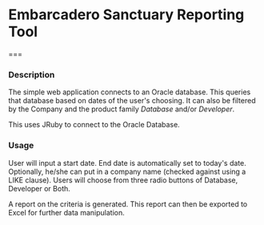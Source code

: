 # Embarcadero Sanctuary Reporting Tool
===

### Description

The simple web application connects to an Oracle database. This queries that database based on dates of the user's choosing. It can also be filtered by the Company and the product family *Database* and/or *Developer*.

This uses JRuby to connect to the Oracle Database. 


### Usage

User will input a start date. End date is automatically set to today's date. Optionally, he/she can put in a company name (checked against using a LIKE clause). Users will choose from three radio buttons of Database, Developer or Both.

A report on the criteria is generated. This report can then be exported to Excel for further data manipulation. 



